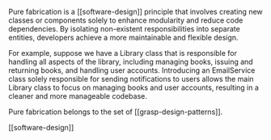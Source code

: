 Pure fabrication is a [[software-design]] principle that involves creating new classes or components solely to enhance modularity and reduce code dependencies. By isolating non-existent responsibilities into separate entities, developers achieve a more maintainable and flexible design. 

For example, suppose we have a Library class that is responsible for handling all aspects of the library, including managing books, issuing and returning books, and handling user accounts. Introducing an EmailService class solely responsible for sending notifications to users allows the main Library class to focus on managing books and user accounts, resulting in a cleaner and more manageable codebase.

Pure fabrication belongs to the set of [[grasp-design-patterns]].

[[software-design]]